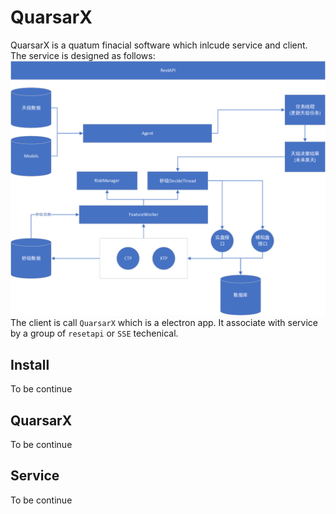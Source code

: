 # QuarsarX

QuarsarX is a quatum finacial software which inlcude service and client. The service is designed as follows:  
![service](doc/serivce.png)
The client is call `QuarsarX` which is a electron app. It associate with service by  a group of `resetapi` or `SSE` techenical.

## Install
To be continue  
## QuarsarX
To be continue  

## Service  
To be continue  

